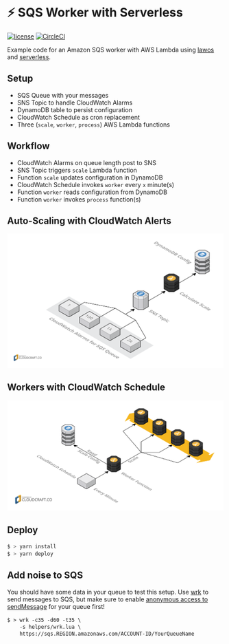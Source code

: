 # ⚡️ SQS Worker with Serverless

[![license](https://img.shields.io/github/license/sbstjn/lawos.svg)](https://github.com/sbstjn/sqs-worker-serverless/blob/master/LICENSE.md)
[![CircleCI](https://img.shields.io/circleci/project/github/sbstjn/sqs-worker-serverless/master.svg)](https://circleci.com/gh/sbstjn/lawos)

Example code for an Amazon SQS worker with AWS Lambda using [lawos](https://github.com/sbstjn/lawos) and [serverless](https://serverless.com).

## Setup

- SQS Queue with your messages
- SNS Topic to handle CloudWatch Alarms
- DynamoDB table to persist configuration
- CloudWatch Schedule as cron replacement
- Three (`scale`, `worker`, `process`) AWS Lambda functions

## Workflow

- CloudWatch Alarms on queue length post to SNS
- SNS Topic triggers `scale` Lambda function
- Function `scale` updates configuration in DynamoDB 
- CloudWatch Schedule invokes `worker` every `x` minute(s)
- Function `worker` reads configuration from DynamoDB
- Function `worker` invokes `process` function(s)

## Auto-Scaling with CloudWatch Alerts

![](./docs/scale.png) 

## Workers with CloudWatch Schedule

![](./docs/worker.png)

## Deploy

```bash
$ > yarn install
$ > yarn deploy
```

## Add noise to SQS

You should have some data in your queue to test this setup. Use [wrk](https://github.com/wg/wrk) to send messages to SQS, but make sure to enable [anonymous access to sendMessage](http://docs.aws.amazon.com/AWSSimpleQueueService/latest/SQSDeveloperGuide/acp-overview.html#anonQueues) for your queue first!

```
$ > wrk -c35 -d60 -t35 \
    -s helpers/wrk.lua \
    https://sqs.REGION.amazonaws.com/ACCOUNT-ID/YourQueueName
```
